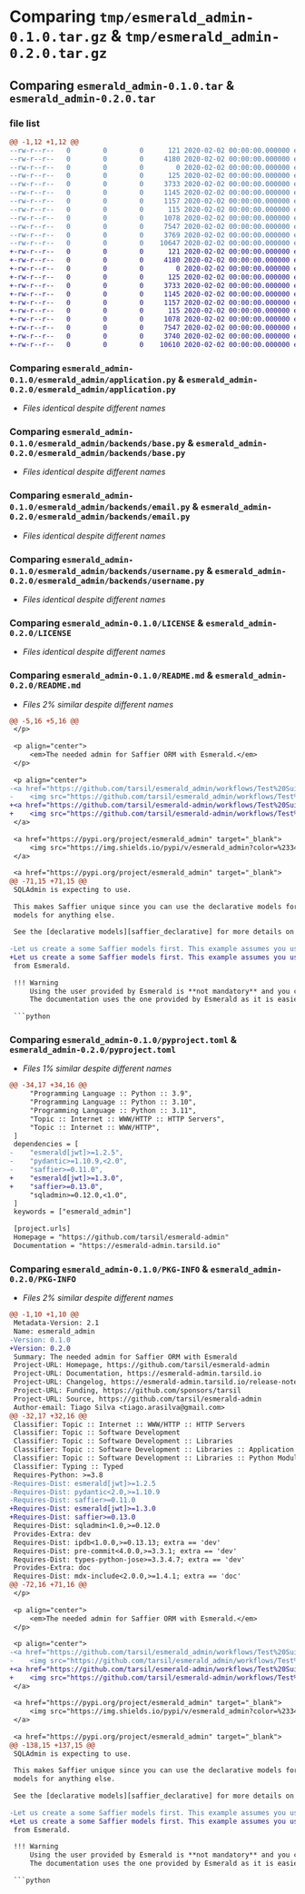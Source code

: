 # Comparing `tmp/esmerald_admin-0.1.0.tar.gz` & `tmp/esmerald_admin-0.2.0.tar.gz`

## Comparing `esmerald_admin-0.1.0.tar` & `esmerald_admin-0.2.0.tar`

### file list

```diff
@@ -1,12 +1,12 @@
--rw-r--r--   0        0        0      121 2020-02-02 00:00:00.000000 esmerald_admin-0.1.0/esmerald_admin/__init__.py
--rw-r--r--   0        0        0     4180 2020-02-02 00:00:00.000000 esmerald_admin-0.1.0/esmerald_admin/application.py
--rw-r--r--   0        0        0        0 2020-02-02 00:00:00.000000 esmerald_admin-0.1.0/esmerald_admin/py.typed
--rw-r--r--   0        0        0      125 2020-02-02 00:00:00.000000 esmerald_admin-0.1.0/esmerald_admin/backends/__init__.py
--rw-r--r--   0        0        0     3733 2020-02-02 00:00:00.000000 esmerald_admin-0.1.0/esmerald_admin/backends/base.py
--rw-r--r--   0        0        0     1145 2020-02-02 00:00:00.000000 esmerald_admin-0.1.0/esmerald_admin/backends/email.py
--rw-r--r--   0        0        0     1157 2020-02-02 00:00:00.000000 esmerald_admin-0.1.0/esmerald_admin/backends/username.py
--rw-r--r--   0        0        0      115 2020-02-02 00:00:00.000000 esmerald_admin-0.1.0/.gitignore
--rw-r--r--   0        0        0     1078 2020-02-02 00:00:00.000000 esmerald_admin-0.1.0/LICENSE
--rw-r--r--   0        0        0     7547 2020-02-02 00:00:00.000000 esmerald_admin-0.1.0/README.md
--rw-r--r--   0        0        0     3769 2020-02-02 00:00:00.000000 esmerald_admin-0.1.0/pyproject.toml
--rw-r--r--   0        0        0    10647 2020-02-02 00:00:00.000000 esmerald_admin-0.1.0/PKG-INFO
+-rw-r--r--   0        0        0      121 2020-02-02 00:00:00.000000 esmerald_admin-0.2.0/esmerald_admin/__init__.py
+-rw-r--r--   0        0        0     4180 2020-02-02 00:00:00.000000 esmerald_admin-0.2.0/esmerald_admin/application.py
+-rw-r--r--   0        0        0        0 2020-02-02 00:00:00.000000 esmerald_admin-0.2.0/esmerald_admin/py.typed
+-rw-r--r--   0        0        0      125 2020-02-02 00:00:00.000000 esmerald_admin-0.2.0/esmerald_admin/backends/__init__.py
+-rw-r--r--   0        0        0     3733 2020-02-02 00:00:00.000000 esmerald_admin-0.2.0/esmerald_admin/backends/base.py
+-rw-r--r--   0        0        0     1145 2020-02-02 00:00:00.000000 esmerald_admin-0.2.0/esmerald_admin/backends/email.py
+-rw-r--r--   0        0        0     1157 2020-02-02 00:00:00.000000 esmerald_admin-0.2.0/esmerald_admin/backends/username.py
+-rw-r--r--   0        0        0      115 2020-02-02 00:00:00.000000 esmerald_admin-0.2.0/.gitignore
+-rw-r--r--   0        0        0     1078 2020-02-02 00:00:00.000000 esmerald_admin-0.2.0/LICENSE
+-rw-r--r--   0        0        0     7547 2020-02-02 00:00:00.000000 esmerald_admin-0.2.0/README.md
+-rw-r--r--   0        0        0     3740 2020-02-02 00:00:00.000000 esmerald_admin-0.2.0/pyproject.toml
+-rw-r--r--   0        0        0    10610 2020-02-02 00:00:00.000000 esmerald_admin-0.2.0/PKG-INFO
```

### Comparing `esmerald_admin-0.1.0/esmerald_admin/application.py` & `esmerald_admin-0.2.0/esmerald_admin/application.py`

 * *Files identical despite different names*

### Comparing `esmerald_admin-0.1.0/esmerald_admin/backends/base.py` & `esmerald_admin-0.2.0/esmerald_admin/backends/base.py`

 * *Files identical despite different names*

### Comparing `esmerald_admin-0.1.0/esmerald_admin/backends/email.py` & `esmerald_admin-0.2.0/esmerald_admin/backends/email.py`

 * *Files identical despite different names*

### Comparing `esmerald_admin-0.1.0/esmerald_admin/backends/username.py` & `esmerald_admin-0.2.0/esmerald_admin/backends/username.py`

 * *Files identical despite different names*

### Comparing `esmerald_admin-0.1.0/LICENSE` & `esmerald_admin-0.2.0/LICENSE`

 * *Files identical despite different names*

### Comparing `esmerald_admin-0.1.0/README.md` & `esmerald_admin-0.2.0/README.md`

 * *Files 2% similar despite different names*

```diff
@@ -5,16 +5,16 @@
 </p>
 
 <p align="center">
     <em>The needed admin for Saffier ORM with Esmerald.</em>
 </p>
 
 <p align="center">
-<a href="https://github.com/tarsil/esmerald_admin/workflows/Test%20Suite/badge.svg?event=push&branch=main" target="_blank">
-    <img src="https://github.com/tarsil/esmerald_admin/workflows/Test%20Suite/badge.svg?event=push&branch=main" alt="Test Suite">
+<a href="https://github.com/tarsil/esmerald-admin/workflows/Test%20Suite/badge.svg?event=push&branch=main" target="_blank">
+    <img src="https://github.com/tarsil/esmerald-admin/workflows/Test%20Suite/badge.svg?event=push&branch=main" alt="Test Suite">
 </a>
 
 <a href="https://pypi.org/project/esmerald_admin" target="_blank">
     <img src="https://img.shields.io/pypi/v/esmerald_admin?color=%2334D058&label=pypi%20package" alt="Package version">
 </a>
 
 <a href="https://pypi.org/project/esmerald_admin" target="_blank">
@@ -71,15 +71,15 @@
 SQLAdmin is expecting to use.
 
 This makes Saffier unique since you can use the declarative models for the admin and the core
 models for anything else.
 
 See the [declarative models][saffier_declarative] for more details on this.
 
-Let us create a some Saffier models first. This example assumes you use the [contrib user][https://esmerald.dev/databases/saffier/models/]
+Let us create a some Saffier models first. This example assumes you use the [contrib user](https://esmerald.dev/databases/saffier/models/)
 from Esmerald.
 
 !!! Warning
     Using the user provided by Esmerald is **not mandatory** and you can use your own design.
     The documentation uses the one provided by Esmerald as it is easier to explain and use.
 
 ```python
```

### Comparing `esmerald_admin-0.1.0/pyproject.toml` & `esmerald_admin-0.2.0/pyproject.toml`

 * *Files 1% similar despite different names*

```diff
@@ -34,17 +34,16 @@
     "Programming Language :: Python :: 3.9",
     "Programming Language :: Python :: 3.10",
     "Programming Language :: Python :: 3.11",
     "Topic :: Internet :: WWW/HTTP :: HTTP Servers",
     "Topic :: Internet :: WWW/HTTP",
 ]
 dependencies = [
-    "esmerald[jwt]>=1.2.5",
-    "pydantic>=1.10.9,<2.0",
-    "saffier>=0.11.0",
+    "esmerald[jwt]>=1.3.0",
+    "saffier>=0.13.0",
     "sqladmin>=0.12.0,<1.0",
 ]
 keywords = ["esmerald_admin"]
 
 [project.urls]
 Homepage = "https://github.com/tarsil/esmerald-admin"
 Documentation = "https://esmerald-admin.tarsild.io"
```

### Comparing `esmerald_admin-0.1.0/PKG-INFO` & `esmerald_admin-0.2.0/PKG-INFO`

 * *Files 2% similar despite different names*

```diff
@@ -1,10 +1,10 @@
 Metadata-Version: 2.1
 Name: esmerald_admin
-Version: 0.1.0
+Version: 0.2.0
 Summary: The needed admin for Saffier ORM with Esmerald
 Project-URL: Homepage, https://github.com/tarsil/esmerald-admin
 Project-URL: Documentation, https://esmerald-admin.tarsild.io
 Project-URL: Changelog, https://esmerald-admin.tarsild.io/release-notes/
 Project-URL: Funding, https://github.com/sponsors/tarsil
 Project-URL: Source, https://github.com/tarsil/esmerald-admin
 Author-email: Tiago Silva <tiago.arasilva@gmail.com>
@@ -32,17 +32,16 @@
 Classifier: Topic :: Internet :: WWW/HTTP :: HTTP Servers
 Classifier: Topic :: Software Development
 Classifier: Topic :: Software Development :: Libraries
 Classifier: Topic :: Software Development :: Libraries :: Application Frameworks
 Classifier: Topic :: Software Development :: Libraries :: Python Modules
 Classifier: Typing :: Typed
 Requires-Python: >=3.8
-Requires-Dist: esmerald[jwt]>=1.2.5
-Requires-Dist: pydantic<2.0,>=1.10.9
-Requires-Dist: saffier>=0.11.0
+Requires-Dist: esmerald[jwt]>=1.3.0
+Requires-Dist: saffier>=0.13.0
 Requires-Dist: sqladmin<1.0,>=0.12.0
 Provides-Extra: dev
 Requires-Dist: ipdb<1.0.0,>=0.13.13; extra == 'dev'
 Requires-Dist: pre-commit<4.0.0,>=3.3.1; extra == 'dev'
 Requires-Dist: types-python-jose>=3.3.4.7; extra == 'dev'
 Provides-Extra: doc
 Requires-Dist: mdx-include<2.0.0,>=1.4.1; extra == 'doc'
@@ -72,16 +71,16 @@
 </p>
 
 <p align="center">
     <em>The needed admin for Saffier ORM with Esmerald.</em>
 </p>
 
 <p align="center">
-<a href="https://github.com/tarsil/esmerald_admin/workflows/Test%20Suite/badge.svg?event=push&branch=main" target="_blank">
-    <img src="https://github.com/tarsil/esmerald_admin/workflows/Test%20Suite/badge.svg?event=push&branch=main" alt="Test Suite">
+<a href="https://github.com/tarsil/esmerald-admin/workflows/Test%20Suite/badge.svg?event=push&branch=main" target="_blank">
+    <img src="https://github.com/tarsil/esmerald-admin/workflows/Test%20Suite/badge.svg?event=push&branch=main" alt="Test Suite">
 </a>
 
 <a href="https://pypi.org/project/esmerald_admin" target="_blank">
     <img src="https://img.shields.io/pypi/v/esmerald_admin?color=%2334D058&label=pypi%20package" alt="Package version">
 </a>
 
 <a href="https://pypi.org/project/esmerald_admin" target="_blank">
@@ -138,15 +137,15 @@
 SQLAdmin is expecting to use.
 
 This makes Saffier unique since you can use the declarative models for the admin and the core
 models for anything else.
 
 See the [declarative models][saffier_declarative] for more details on this.
 
-Let us create a some Saffier models first. This example assumes you use the [contrib user][https://esmerald.dev/databases/saffier/models/]
+Let us create a some Saffier models first. This example assumes you use the [contrib user](https://esmerald.dev/databases/saffier/models/)
 from Esmerald.
 
 !!! Warning
     Using the user provided by Esmerald is **not mandatory** and you can use your own design.
     The documentation uses the one provided by Esmerald as it is easier to explain and use.
 
 ```python
```

